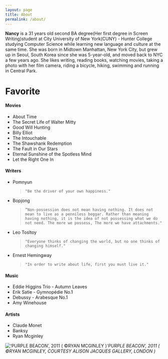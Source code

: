 ```yaml
---
layout: page
title: About
permalink: /about/
---
```


**Nancy** is a 31 years old second BA degree(Her first degree in Screen Writing)student at City University of New York(CUNY) - Hunter College studying Computer Science while learning new language and culture at the same time. She was born in Midtown Manhattan, New York City, but grew up in Seoul, South Korea since she was 5-year-old, and moved back to NYC a few years ago. She likes writing, reading books, watching movies, taking a photo with her film camera, riding a bicycle, hiking, swimming and running in Central Park.


# Favorite
#### Movies
 * About Time 
 * The Secret Life of Walter Mitty
 * Good Will Hunting
 * Billy Elliot
 * The Intouchable
 * The Shawshank Redemption
 * The Fault in Our Stars
 * Eternal Sunshine of the Spotless Mind
 * Let the Right One In
 
#### Writers
 * Pomnyun 
   > `"Be the driver of your own happiness."`
 * Bopjong 
   > `“Non-possession does not mean having nothing. It does not mean to live as a penniless beggar. Rather than meaning having nothing, it is the idea of not possessing what we do not need. The more we possess, The more we have attachments."`
 * Leo Tosltoy
   > `"Everyone thinks of changing the world, but no one thinks of changing himself."`
 * Ernest Hemingway
   > `"In order to write about life, first you must live it."`

#### Music 
 * Eddie Higgins Trio - Autumn Leaves
 * Erik Satie - Gymnopédie No.1
 * Debussy - Arabesque No.1
 * Amy Winehouse
 
#### Artists
 * Claude Monet
 * Banksy  
 * Ryan Mcginley 
  
 ![‘PURPLE BEACON’, 2011 ( ©RYAN MCGINLEY )](https://user-images.githubusercontent.com/30683150/64101494-ffce8580-cd3b-11e9-9d61-16d8d288269c.jpg)*‘PURPLE BEACON’, 2011 ( ©RYAN MCGINLEY, COURTESY ALISON JACQUES GALLERY, LONDON )*

